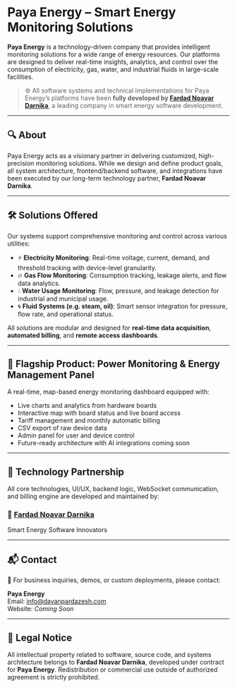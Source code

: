 # Paya Energy – Smart Energy Monitoring Solutions

**Paya Energy** is a technology-driven company that provides intelligent monitoring solutions for a wide range of energy resources. Our platforms are designed to deliver real-time insights, analytics, and control over the consumption of electricity, gas, water, and industrial fluids in large-scale facilities.

> ⚙️ All software systems and technical implementations for Paya Energy’s platforms have been **fully developed by [Fardad Noavar Darnika](https://fardad.tech)**, a leading company in smart energy software development.

---

## 🔍 About

Paya Energy acts as a visionary partner in delivering customized, high-precision monitoring solutions. While we design and define product goals, all system architecture, frontend/backend software, and integrations have been executed by our long-term technology partner, **Fardad Noavar Darnika**.

---

## 🛠️ Solutions Offered

Our systems support comprehensive monitoring and control across various utilities:

- ⚡ **Electricity Monitoring**: Real-time voltage, current, demand, and threshold tracking with device-level granularity.
- 🔥 **Gas Flow Monitoring**: Consumption tracking, leakage alerts, and flow data analytics.
- 💧 **Water Usage Monitoring**: Flow, pressure, and leakage detection for industrial and municipal usage.
- 🌀 **Fluid Systems (e.g. steam, oil)**: Smart sensor integration for pressure, flow rate, and operational status.

All solutions are modular and designed for **real-time data acquisition**, **automated billing**, and **remote access dashboards**.

---

## 🎯 Flagship Product: Power Monitoring & Energy Management Panel

A real-time, map-based energy monitoring dashboard equipped with:

- Live charts and analytics from hardware boards
- Interactive map with board status and live board access
- Tariff management and monthly automatic billing
- CSV export of raw device data
- Admin panel for user and device control
- Future-ready architecture with AI integrations coming soon

---

## 🤝 Technology Partnership

All core technologies, UI/UX, backend logic, WebSocket communication, and billing engine are developed and maintained by:

### 🧠 [Fardad Noavar Darnika](https://fardad.tech)  
Smart Energy Software Innovators

---

## 📬 Contact

📧 For business inquiries, demos, or custom deployments, please contact:

**Paya Energy**  
Email: info@dayanpardazesh.com  
Website: _Coming Soon_

---

## 📝 Legal Notice

All intellectual property related to software, source code, and systems architecture belongs to **Fardad Noavar Darnika**, developed under contract for **Paya Energy**. Redistribution or commercial use outside of authorized agreement is strictly prohibited.
